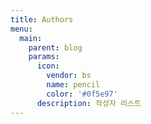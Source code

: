 ```yaml
---
title: Authors
menu:
  main:
    parent: blog
    params:
      icon:
        vendor: bs
        name: pencil
        color: '#0f5e97'
      description: 작성자 리스트
---
```

